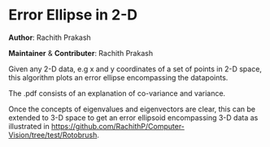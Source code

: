 # Error Ellipse in 2-D

**Author**: Rachith Prakash

__Maintainer__ & __Contributer__: Rachith Prakash

Given any 2-D data, e.g x and y coordinates of a set of points in 2-D space, this algorithm plots an error ellipse encompassing the datapoints.

The .pdf consists of an explanation of co-variance and variance.

Once the concepts of eigenvalues and eigenvectors are clear, this can be extended to 3-D space to get an error ellipsoid encompassing 3-D data as illustrated in https://github.com/RachithP/Computer-Vision/tree/test/Rotobrush.

